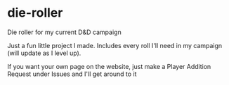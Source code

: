# die-roller
Die roller for my current D&amp;D campaign

Just a fun little project I made. Includes every roll I'll need in my campaign (will update as I level up).

If you want your own page on the website, just make a Player Addition Request under Issues and I'll get around to it
